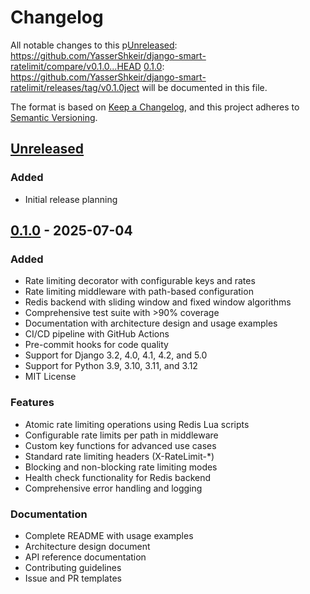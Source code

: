 # Changelog

All notable changes to this p[Unreleased]: https://github.com/YasserShkeir/django-smart-ratelimit/compare/v0.1.0...HEAD
[0.1.0]: https://github.com/YasserShkeir/django-smart-ratelimit/releases/tag/v0.1.0ject will be documented in this file.

The format is based on [Keep a Changelog](https://keepachangelog.com/en/1.0.0/),
and this project adheres to [Semantic Versioning](https://semver.org/spec/v2.0.0.html).

## [Unreleased]

### Added
- Initial release planning

## [0.1.0] - 2025-07-04

### Added
- Rate limiting decorator with configurable keys and rates
- Rate limiting middleware with path-based configuration
- Redis backend with sliding window and fixed window algorithms
- Comprehensive test suite with >90% coverage
- Documentation with architecture design and usage examples
- CI/CD pipeline with GitHub Actions
- Pre-commit hooks for code quality
- Support for Django 3.2, 4.0, 4.1, 4.2, and 5.0
- Support for Python 3.9, 3.10, 3.11, and 3.12
- MIT License

### Features
- Atomic rate limiting operations using Redis Lua scripts
- Configurable rate limits per path in middleware
- Custom key functions for advanced use cases
- Standard rate limiting headers (X-RateLimit-*)
- Blocking and non-blocking rate limiting modes
- Health check functionality for Redis backend
- Comprehensive error handling and logging

### Documentation
- Complete README with usage examples
- Architecture design document
- API reference documentation
- Contributing guidelines
- Issue and PR templates

[Unreleased]: https://github.com/yassershkeir/django-smart-ratelimit/compare/v0.1.0...HEAD
[0.1.0]: https://github.com/yassershkeir/django-smart-ratelimit/releases/tag/v0.1.0
